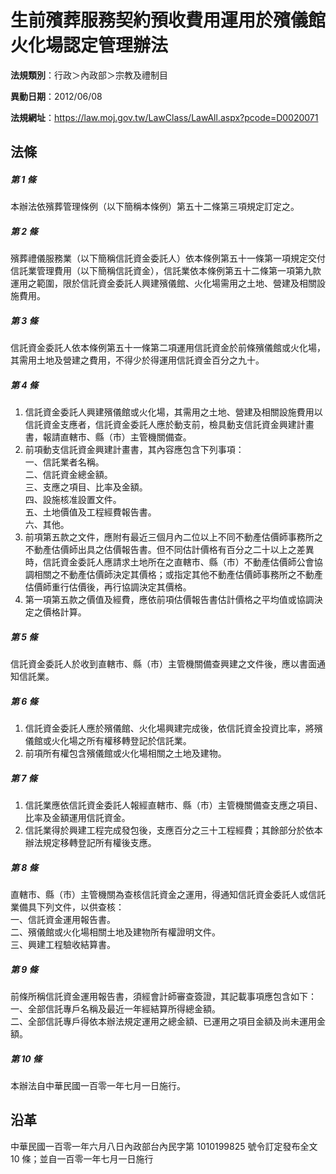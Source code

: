 # 生前殯葬服務契約預收費用運用於殯儀館火化場認定管理辦法

**法規類別**：行政＞內政部＞宗教及禮制目

**異動日期**：2012/06/08  

**法規網址**：https://law.moj.gov.tw/LawClass/LawAll.aspx?pcode=D0020071





## 法條
##### 第 1 條
本辦法依殯葬管理條例（以下簡稱本條例）第五十二條第三項規定訂定之。

##### 第 2 條
殯葬禮儀服務業（以下簡稱信託資金委託人）依本條例第五十一條第一項規定交付信託業管理費用（以下簡稱信託資金），信託業依本條例第五十二條第一項第九款運用之範圍，限於信託資金委託人興建殯儀館、火化場需用之土地、營建及相關設施費用。

##### 第 3 條
信託資金委託人依本條例第五十一條第二項運用信託資金於前條殯儀館或火化場，其需用土地及營建之費用，不得少於得運用信託資金百分之九十。

##### 第 4 條
1. 信託資金委託人興建殯儀館或火化場，其需用之土地、營建及相關設施費用以信託資金支應者，信託資金委託人應於動支前，檢具動支信託資金興建計畫書，報請直轄市、縣（市）主管機關備查。
1. 前項動支信託資金興建計畫書，其內容應包含下列事項：  
一、信託業者名稱。  
二、信託資金總金額。  
三、支應之項目、比率及金額。  
四、設施核准設置文件。  
五、土地價值及工程經費報告書。  
六、其他。
1. 前項第五款之文件，應附有最近三個月內二位以上不同不動產估價師事務所之不動產估價師出具之估價報告書。但不同估計價格有百分之二十以上之差異時，信託資金委託人應請求土地所在之直轄市、縣（市）不動產估價師公會協調相關之不動產估價師決定其價格；或指定其他不動產估價師事務所之不動產估價師重行估價後，再行協調決定其價格。
1. 第一項第五款之價值及經費，應依前項估價報告書估計價格之平均值或協調決定之價格計算。

##### 第 5 條
信託資金委託人於收到直轄市、縣（市）主管機關備查興建之文件後，應以書面通知信託業。

##### 第 6 條
1. 信託資金委託人應於殯儀館、火化場興建完成後，依信託資金投資比率，將殯儀館或火化場之所有權移轉登記於信託業。
1. 前項所有權包含殯儀館或火化場相關之土地及建物。

##### 第 7 條
1. 信託業應依信託資金委託人報經直轄市、縣（市）主管機關備查支應之項目、比率及金額運用信託資金。
1. 信託業得於興建工程完成發包後，支應百分之三十工程經費；其餘部分於依本辦法規定移轉登記所有權後支應。

##### 第 8 條
直轄市、縣（市）主管機關為查核信託資金之運用，得通知信託資金委託人或信託業備具下列文件，以供查核：  
一、信託資金運用報告書。  
二、殯儀館或火化場相關土地及建物所有權證明文件。  
三、興建工程驗收結算書。

##### 第 9 條
前條所稱信託資金運用報告書，須經會計師審查簽證，其記載事項應包含如下：  
一、全部信託專戶名稱及最近一年經結算所得總金額。  
二、全部信託專戶得依本辦法規定運用之總金額、已運用之項目金額及尚未運用金額。

##### 第 10 條
本辦法自中華民國一百零一年七月一日施行。

## 沿革
中華民國一百零一年六月八日內政部台內民字第 1010199825 號令訂定發布全文 10 條；並自一百零一年七月一日施行
